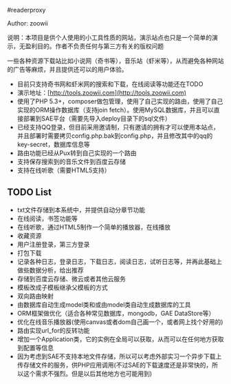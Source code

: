 #readerproxy

Author: zoowii


说明：本项目是供个人使用的小工具性质的网站，演示站点也只是一个简单的演示，无盈利目的。作者不负责任何与第三方有关的版权问题

一些各种资源下载站比如小说网（奇书等），音乐站（虾米等），从而避免各种网站的广告等麻烦，并且提供还可以的用户体验。


* 目前只支持奇书网和虾米网的搜索和下载，在线阅读等功能还在TODO
* 演示地址：[http://tools.zoowii.com](http://tools.zoowii.com)
* 使用了PHP 5.3+，composer做包管理，使用了自己实现的路由，使用了自己实现的ORM操作数据库（支持join fetch）。使用MySQL数据库，并且可以直接部署到SAE平台（需要先导入deploy目录下的sql文件）
* 已经支持QQ登录，但目前采用邀请制，只有邀请的拥有才可以使用本站点，并且部署时需要拷贝config.php.bak到config.php，并且修改其中的qq的key-secret，数据库信息等
* 路由功能已经从Pux转到自己实现的一个路由
* 支持保存搜索到的音乐文件到百度云存储
* 支持在线听歌（需要HTML5支持）

## TODO List
* txt文件存储到本系统中，并提供自动分章节功能
* 在线阅读，书签功能等
* 在线听歌，通过HTML5制作一个简单的播放器，在线播放
* 收藏资源
* 用户注册登录，第三方登录
* 打包下载
* 记录各种日志，登录日志，下载日志，阅读日志，试听日志等，并再此基础上做些数据分析，给出推荐
* 存储到百度云存储、微云或者其他云服务
* 模板改成子模板继承父模板的方式
* 双向路由映射
* 由数据库自动生成model类和或由model类自动生成数据库的工具
* ORM框架做优化（适合各种常见数据库，mongodb，GAE DataStore等）
* 优化在线音乐播放器(使用canvas或者dom自己画一个，或者网上找个好用的)
* 路由实现url_for的反转功能
* 增加一个Application类，它的实例在全局可以获取，从而可以在任何地方获取到配置等信息
* 因为考虑到SAE不支持本地文件存储，所以可以考虑外部实习一个异步下载上传存储文件的服务，供PHP应用调用(不过SAE的下载速度还是非常快的，所以这个需求不强烈。但是以后其他地方也可能用到)

